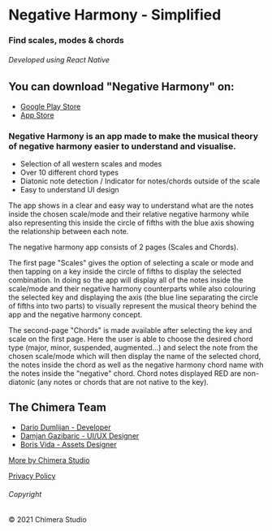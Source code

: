 # Negative Harmony - Simplified

### Find scales, modes & chords

###### Developed using React Native

## You can download "Negative Harmony" on:

-   [Google Play Store](https://play.google.com/store/apps/details?id=com.chimerastudio.negativeharmony)
-   [App Store](https://apps.apple.com/us/app/negative-harmony-simplified/id1561674380)

### Negative Harmony is an app made to make the musical theory of negative harmony easier to understand and visualise.

-   Selection of all western scales and modes
-   Over 10 different chord types
-   Diatonic note detection / Indicator for notes/chords outside of the scale
-   Easy to understand UI design

The app shows in a clear and easy way to understand what are the notes inside the chosen scale/mode and their relative negative harmony while also representing this inside the circle of fifths with the blue axis showing the relationship between each note.

The negative harmony app consists of 2 pages (Scales and Chords).

The first page "Scales" gives the option of selecting a scale or mode and then tapping on a key inside the circle of fifths to display the selected combination. In doing so the app will display all of the notes inside the scale/mode and their negative harmony counterparts while also colouring the selected key and displaying the axis (the blue line separating the circle of fifths into two parts) to visually represent the musical theory behind the app and the negative harmony concept.

The second-page "Chords" is made available after selecting the key and scale on the first page. Here the user is able to choose the desired chord type (major, minor, suspended, augmented...) and select the note from the chosen scale/mode which will then display the name of the selected chord, the notes inside the chord as well as the negative harmony chord name with the notes inside the "negative" chord. Chord notes displayed RED are non-diatonic (any notes or chords that are not native to the key).

## The Chimera Team

-   [Dario Dumlijan - Developer](linktr.ee/DarioDumlijan)
-   [Damjan Gazibaric - UI/UX Designer](behance.net/gazdadesigns)
-   [Boris Vida - Assets Designer](behance.net/lemondesignuk)

[More by Chimera Studio](https://linktr.ee/chimerastudiotm)

[Privacy Policy](https://sites.google.com/view/chimerastudio/home)

###### Copyright

© 2021 Chimera Studio
